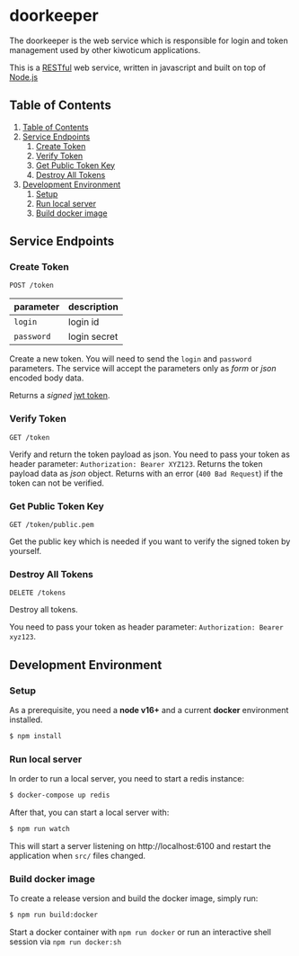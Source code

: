 # doorkeeper

The doorkeeper is the web service which is responsible
for login and token management used by other kiwoticum applications.

This is a [RESTful](https://en.wikipedia.org/wiki/Representational_state_transfer) web service, written in javascript and built on top of [Node.js](https://nodejs.org/)


## Table of Contents

1. [Table of Contents](#table-of-contents)
2. [Service Endpoints](#service-endpoints)
   1. [Create Token](#create-token)
   2. [Verify Token](#verify-token)
   3. [Get Public Token Key](#get-public-token-key)
   4. [Destroy All Tokens](#destroy-all-tokens)
3. [Development Environment](#development-environment)
   1. [Setup](#setup)
   2. [Run local server](#run-local-server)
   3. [Build docker image](#build-docker-image)


## Service Endpoints

### Create Token

```
POST /token
```

| parameter | description |
|-----------|-------------|
| `login` | login id |
| `password` | login secret |

Create a new token. You will need to send the `login` and `password` parameters.
The service will accept the parameters only as _form_ or _json_ encoded body data.

Returns a _signed_ [jwt token](https://jwt.io/).


### Verify Token

```
GET /token
```

Verify and return the token payload as json.
You need to pass your token as header parameter: `Authorization: Bearer XYZ123`.
Returns the token payload data as *json* object. Returns with an error (`400 Bad Request`) if the token can not be verified.


### Get Public Token Key

```
GET /token/public.pem
```

Get the public key which is needed if you want to verify the signed token by yourself.


### Destroy All Tokens

```
DELETE /tokens
```

Destroy all tokens.

You need to pass your token as header parameter: `Authorization: Bearer xyz123`.


## Development Environment

### Setup

As a prerequisite, you need a **node v16+** and a current **docker** environment installed.

```sh
$ npm install
```


### Run local server

In order to run a local server, you need to start a redis instance:

```sh
$ docker-compose up redis
```

After that, you can start a local server with:

```sh
$ npm run watch
```

This will start a server listening on http://localhost:6100 and restart the application when `src/` files changed.


### Build docker image

To create a release version and build the docker image, simply run:

```sh
$ npm run build:docker
```

Start a docker container with `npm run docker` or run an interactive shell session via `npm run docker:sh`
